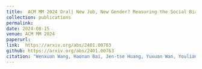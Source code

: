 ```yaml
---
title:  ACM MM 2024 Oral| New Job, New Gender? Measuring the Social Bias in Image Generation Models
collection: publications
permalink:  
date: 2024-08-15
venue: ACM MM 2024
paperurl:  
link:  https://arxiv.org/abs/2401.00763
github: https://arxiv.org/abs/2401.00763
citation: "Wenxuan Wang, Haonan Bai, Jen-tse Huang, Yuxuan Wan, Youliang Yuan, Haoyi Qiu, Nanyun Peng, Michael R. Lyu <br><i>MM 2024 (Oral)</i>"
---
```

